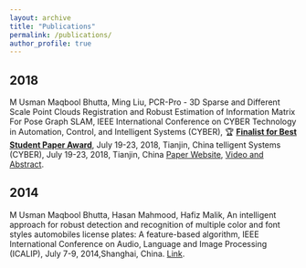 ```yaml
---
layout: archive
title: "Publications"
permalink: /publications/
author_profile: true
---
```

## 2018
M Usman Maqbool Bhutta, Ming Liu, PCR-Pro - 3D Sparse and Different Scale Point Clouds Registration and Robust Estimation of Information Matrix For Pose Graph SLAM, IEEE International Conference on CYBER Technology in Automation, Control, and Intelligent Systems (CYBER), :trophy: [**Finalist for Best Student Paper Award**](http://usmanmaqbool.github.io/conference/ieee/usman-maqbool-bhutta-ieee-cyber-2018-tianjin/), July 19-23, 2018, Tianjin, China telligent Systems (CYBER), July 19-23, 2018, Tianjin, China [Paper Website](https://sites.google.com/view/pcr-pro), [Video and Abstract](https://usmanmaqbool.github.io/conference-paper/publications/usman-maqbool-bhutta-cyber-paper/).

## 2014
M Usman Maqbool Bhutta, Hasan Mahmood, Hafiz Malik, An intelligent approach for robust detection and recognition of multiple color and font styles automobiles license plates: A feature-based algorithm, IEEE International Conference on Audio, Language and Image Processing (ICALIP), July 7-9, 2014,Shanghai, China. [Link](https://ieeexplore.ieee.org/document/7009936/).
